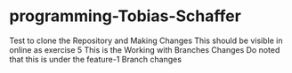 # programming-Tobias-Schaffer
Test to clone the Repository and Making Changes
This should be visible in online as exercise 5
This is the Working with Branches Changes
Do noted that this is under the feature-1 Branch changes
